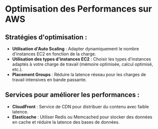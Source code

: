 # Optimisation des Performances sur AWS

## Stratégies d'optimisation :
- **Utilisation d'Auto Scaling** : Adapter dynamiquement le nombre d'instances EC2 en fonction de la charge.
- **Utilisation des types d'instances EC2** : Choisir les types d'instances adaptés à votre charge de travail (mémoire optimisée, calcul optimisé, etc.).
- **Placement Groups** : Réduire la latence réseau pour les charges de travail intensives en bande passante.

## Services pour améliorer les performances :
- **CloudFront** : Service de CDN pour distribuer du contenu avec faible latence.
- **Elasticache** : Utiliser Redis ou Memcached pour stocker des données en cache et réduire la latence des bases de données.
